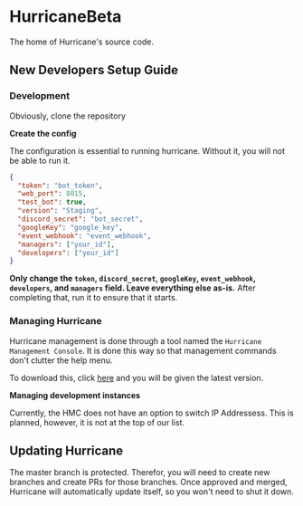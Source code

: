 # HurricaneBeta

The home of Hurricane's source code.

## New Developers Setup Guide

### Development

Obviously, clone the repository

**Create the config**

The configuration is essential to running hurricane. Without it, you will not be able to run it.

```json
{
  "token": "bot_token",
  "web_port": 8015,
  "test_bot": true,
  "version": "Staging",
  "discord_secret": "bot_secret",
  "googleKey": "google_key",
  "event_webhook": "event_webhook",
  "managers": ["your_id"],
  "developers": ["your_id"]
}
```

**Only change the `token`, `discord_secret`, `googleKey`, `event_webhook`, `developers`, and `managers` field. Leave everything else as-is.**
After completing that, run it to ensure that it starts.

### Managing Hurricane

Hurricane management is done through a tool named the `Hurricane Management Console`. It is done this way so that management commands don't clutter the help menu.

To download this, click [here](https://bitbucket.org/JoeTheDev/hurricanebeta/downloads/HMC.zip) and you will be given the latest version.

**Managing development instances**

Currently, the HMC does not have an option to switch IP Addressess. This is planned, however, it is not at the top of our list.

## Updating Hurricane

The master branch is protected. Therefor, you will need to create new branches and create PRs for those branches. Once approved and merged, Hurricane will automatically update itself, so you won't need to shut it down.